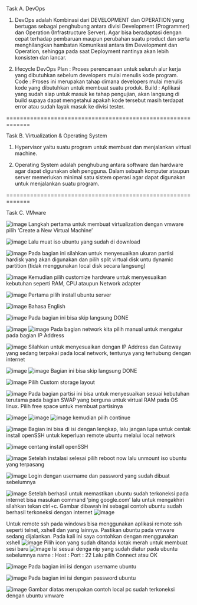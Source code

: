 Task A. DevOps

1. DevOps adalah Kombinasi dari DEVELOPMENT dan OPERATION yang bertugas sebagai penghubung antara divisi Development (Programmer) dan Operation (Infrastructure Server). Agar bisa beradaptasi dengan cepat terhadap pembaruan maupun perubahan suatu product dan serta menghilangkan hambatan Komunikasi antara tim Development dan Operation, sehingga pada saat Deployment nantinya akan lebih konsisten dan lancar.

2. lifecycle DevOps Plan : Proses perencanaan untuk seluruh alur kerja yang dibutuhkan sebelum developers mulai menulis kode program. Code : Proses ini merupakan tahap dimana developers mulai menulis kode yang dibutuhkan untuk membuat suatu produk. Build : Aplikasi yang sudah siap untuk masuk ke tahap pengujian, akan langsung di build supaya dapat mengetahui apakah kode tersebut masih terdapat error atau sudah layak masuk ke divisi tester.

=============================================================

Task B. Virtualization & Operating System

1. Hypervisor yaitu suatu program untuk membuat dan menjalankan virtual machine.

2. Operating System adalah penghubung antara software dan hardware agar dapat digunakan oleh pengguna. Dalam sebuah komputer ataupun server memerlukan minimal satu sistem operasi agar dapat digunakan untuk menjalankan suatu program.

=============================================================

Task C. VMware

![image](https://user-images.githubusercontent.com/52950376/224872876-a4d572b2-396e-46f1-ba31-17a17c67406e.png)
Langkah pertama untuk membuat virtualization dengan vmware pilih ‘Create a New Virtual Machine’

![image](https://user-images.githubusercontent.com/52950376/224872941-488bad4a-05d9-4186-b5bc-aa9abeabff96.png)
Lalu muat iso ubuntu yang sudah di download

![image](https://user-images.githubusercontent.com/52950376/224872974-9d02ce0a-9292-479f-8a47-075d2dc123d5.png)
Pada bagian ini silahkan untuk menyesuaikan ukuran partisi hardisk yang akan digunakan dan pilih split virtual disk untu dynamic partition (tidak menggunakan local disk secara langsung)

![image](https://user-images.githubusercontent.com/52950376/224872990-57658129-bbf9-4091-ad15-4f75d7112deb.png)
Kemudian pilih customize hardware untuk menyesuaikan kebutuhan seperti RAM, CPU ataupun Network adapter

![image](https://user-images.githubusercontent.com/52950376/224873020-ef06b2a8-62ed-430f-a39b-797ce003af5c.png)
Pertama pilih install ubuntu server

![image](https://user-images.githubusercontent.com/52950376/224873043-76a945a8-01e9-4d12-a090-dd84e938862e.png)
Bahasa English

![image](https://user-images.githubusercontent.com/52950376/224873077-3c53c628-2e4e-43bf-8729-988896e40605.png)
Pada bagian ini bisa skip langsung DONE

![image](https://user-images.githubusercontent.com/52950376/224873146-c10aa9c7-17ea-4b57-a118-1b27a0f42ecf.png)
![image](https://user-images.githubusercontent.com/52950376/224873156-1c6ed2b3-72c4-4f8c-838f-ecedb7190662.png)
Pada bagian network kita pilih manual untuk mengatur pada bagian IP Address

![image](https://user-images.githubusercontent.com/52950376/224873179-3275a2bf-1d80-4578-8235-20dc06440884.png)
Silahkan untuk menyesuaikan dengan IP Address dan Gateway yang sedang terpakai pada local network, tentunya yang terhubung dengan internet

![image](https://user-images.githubusercontent.com/52950376/224873198-eeae2c5f-76fb-478e-9980-655146233adc.png)
![image](https://user-images.githubusercontent.com/52950376/224873204-c4544ba3-5bfc-4b2f-9f90-24a527b14221.png)
Bagian ini bisa skip langsung DONE 

![image](https://user-images.githubusercontent.com/52950376/224873237-b52e11ac-7d36-4224-9a80-ba8edf6b2a58.png)
Pilih Custom storage layout  
 
![image](https://user-images.githubusercontent.com/52950376/224873282-a90b5821-5f3a-4d8c-9395-953838aafd65.png)
Pada bagian partisi ini bisa untuk menyesuaikan sesuai kebutuhan terutama pada bagian SWAP yang berguna untuk virtual RAM pada OS linux. Pilih free space untuk membuat partisinya

![image](https://user-images.githubusercontent.com/52950376/224873303-0f84a90d-553b-4cfc-80d9-4a169d0f3f00.png)
![image](https://user-images.githubusercontent.com/52950376/224873312-653f9837-4dd8-460f-8b6a-a8fe49ec6792.png)
![image](https://user-images.githubusercontent.com/52950376/224873323-251fd912-8014-40f3-b0d6-cb304e49389b.png)
kemudian pilih continue

![image](https://user-images.githubusercontent.com/52950376/224873358-99a07269-c9b3-4778-bbfd-0c24be57dc79.png)
Bagian ini bisa di isi dengan lengkap, lalu jangan lupa untuk centak install openSSH untuk keperluan remote ubuntu melalui local network

![image](https://user-images.githubusercontent.com/52950376/224873374-9633c988-2a08-4fc9-bc78-016a5c850ab5.png)
centang install openSSH 

![image](https://user-images.githubusercontent.com/52950376/224873418-14c16e6a-9e6c-4039-871c-1e129f77f80d.png)
Setelah instalasi selesai pilih reboot now lalu unmount iso ubuntu yang terpasang

![image](https://user-images.githubusercontent.com/52950376/224873450-f1161585-fe63-4bda-9245-97b4f260b299.png)
Login dengan username dan password yang sudah dibuat sebelumnya

![image](https://user-images.githubusercontent.com/52950376/224873492-f006f50b-322a-4c59-9d04-704f3f7b2e1b.png)
Setelah berhasil untuk memastikan ubuntu sudah terkoneksi pada internet bisa masukan command ‘ping google.com’ lalu untuk mengakhiri silahkan tekan ctrl+c. Gambar dibawah ini sebagai contoh ubuntu sudah berhasil terkoneksi dengan internet
![image](https://user-images.githubusercontent.com/52950376/224873514-8d672201-75df-4301-ab0f-2e6494466581.png)

Untuk remote ssh pada windows bisa menggunakan aplikasi remote ssh seperti telnet, xshell dan yang lainnya. Pastikan ubuntu pada vmware sedang dijalankan. Pada kali ini saya contohkan dengan menggunakan xshell 
![image](https://user-images.githubusercontent.com/52950376/224873562-ff92aa5b-39a4-45d3-bc82-24677f9eb363.png)
Pilih icon yang sudah ditandai kotak merah untuk membuat sesi baru
![image](https://user-images.githubusercontent.com/52950376/224873578-ba49f9ad-25ef-4261-898e-5b3d5dd7745e.png)
Isi sesuai denga nip yang sudah diatur pada ubuntu sebelumnya
name : <sesuai kebutuhan>
Host : <ip ubuntu>
Port : 22
Lalu pilih Connect atau OK

![image](https://user-images.githubusercontent.com/52950376/224873608-32f83324-3a6a-4e23-b9d1-6266dd0681d5.png)
Pada bagian ini isi dengan username ubuntu

![image](https://user-images.githubusercontent.com/52950376/224873623-1a045a67-1934-4afa-95be-dd10e3278db5.png)
Pada bagian ini isi dengan password ubuntu

![image](https://user-images.githubusercontent.com/52950376/224873644-cf4d6201-9a84-43b7-b1cd-fd3a760e367e.png)
Gambar diatas merupakan contoh local pc sudah terkoneksi dengan ubuntu vmware
